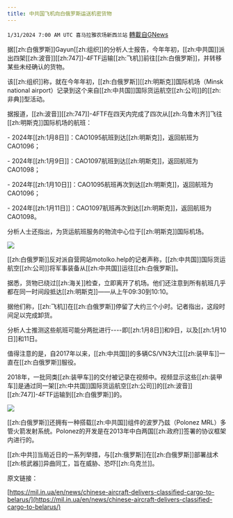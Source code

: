 ```yaml
---
title: 中共国飞机向白俄罗斯运送机密货物
---
```

`1/31/2024 7:00 AM UTC 喜马拉雅农场新西兰站` [轉載自GNews](https://gnews.org/articles/2268830)

据[[zh:白俄罗斯]]Gayun[[zh:组织]]的分析人士报告，今年年初，[[zh:中共国]]派出四架[[zh:波音]][[zh:747]]-4FTF运输[[zh:飞机]]前往[[zh:白俄罗斯]]，并转移某些未经确认的货物。

该[[zh:组织]]称，就在今年年初，[[zh:白俄罗斯]][[zh:明斯克]]国际机场（Minsk national airport）记录到这个来自[[zh:中共国]]国际货运航空[[zh:公司]]的[[zh:非典]]型活动。

据报道，[[zh:波音]][[zh:747]]-4FTF在四天内完成了四次从[[zh:乌鲁木齐]]飞往[[zh:明斯克]]国际机场的航班：

\- 2024年[[zh:1月8日]]：CAO1095航班到达[[zh:明斯克]]，返回航班为CAO1096；

\- 2024年[[zh:1月9日]]：CAO1097航班到达[[zh:明斯克]]，返回航班为CAO1098；

\- 2024年[[zh:1月10日]]：CAO1095航班再次到达[[zh:明斯克]]，返回航班为CAO1096；

\- 2024年[[zh:1月11日]]：CAO1097航班再次到达[[zh:明斯克]]，返回航班为CAO1098。

分析人士还指出，为货运航班服务的物流中心位于[[zh:明斯克]]国际机场。

![](ipfs://QmQMWH8bhJ5F6f8dnRC17qWRyy849X895gJjhN86FKNjko?.png)


[[zh:白俄罗斯]]反对派自营网站motolko.help的记者声称，[[zh:中共国]]国际货运航空[[zh:公司]]将军事装备从[[zh:中共国]]运往[[zh:白俄罗斯]]。

据悉，货物已绕过[[zh:海关]]检查，立即离开了机场。他们还注意到所有航班几乎都在同一时间段抵达[[zh:明斯克]]——从上午09:30到10:10。

据他们称，[[zh:飞机]]在[[zh:白俄罗斯]]停留了大约三个小时。记者指出，这段时间足以完成卸货。

分析人士推测这些航班可能分两批进行\-\---即[[zh:1月8日]]和9日，以及[[zh:1月10日]]和11日。

值得注意的是，自2017年以来，[[zh:中共国]]的多辆CS/VN3大江[[zh:装甲车]]一直在[[zh:白俄罗斯]]服役。

2018年，一批同类[[zh:装甲车]]的交付被记录在视频中。视频显示这些[[zh:装甲车]]是通过同一架[[zh:中共国]]国际货运航空[[zh:公司]]的[[zh:波音]][[zh:747]]-4FTF运输到[[zh:白俄罗斯]]的。


![](ipfs://QmUe6evEomth2q21yM5RwFhe2f1iuPfKu3oeKTSyNqLWD8?.png)


[[zh:白俄罗斯]]还拥有一种搭载[[zh:中共国]]组件的波罗乃兹（Polonez MRL）多管火箭发射系统。Polonez的开发是在2013年中白两国[[zh:政府]]签署的协议框架内进行的。

[[zh:中共]]当局近日的一系列举措，与[[zh:俄罗斯]]在[[zh:白俄罗斯]]部署战术[[zh:核武器]]异曲同工，旨在威胁、恐吓[[zh:乌克兰]]。


原文链接：

[https://mil.in.ua/en/news/chinese-aircraft-delivers-classified-cargo-to-belarus/](https://mil.in.ua/en/news/chinese-aircraft-delivers-classified-cargo-to-belarus/)

